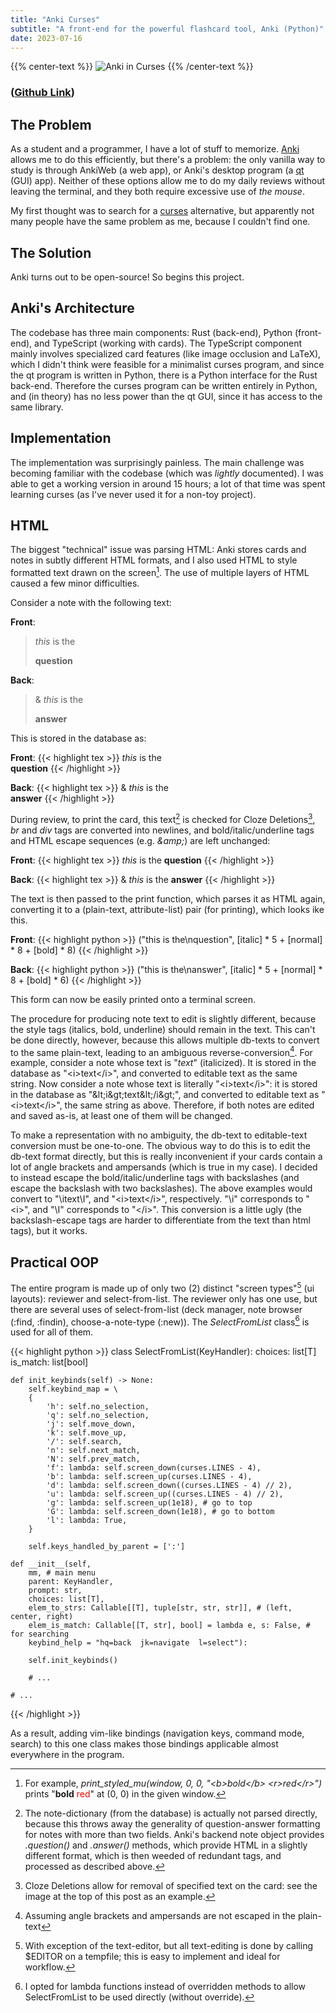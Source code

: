 ```yaml
---
title: "Anki Curses"
subtitle: "A front-end for the powerful flashcard tool, Anki (Python)"
date: 2023-07-16
---
```


{{% center-text %}}
<img src="/images/anki-curses.jpg" alt="Anki in Curses"/>
{{% /center-text %}}

### ([Github Link](https://github.com/lucasscharenbroch/anki-curses))

## The Problem

As a student and a programmer, I have a lot of stuff to memorize. [Anki](https://apps.ankiweb.net/) allows me to do this efficiently, but there's a problem: the only vanilla way to study is through AnkiWeb (a web app), or Anki's desktop program (a [qt](https://www.qt.io/) (GUI) app). Neither of these options allow me to do my daily reviews without leaving the terminal, and they both require excessive use of *the mouse*.

My first thought was to search for a [curses](https://en.wikipedia.org/wiki/Curses_(programming_library)) alternative, but apparently not many people have the same problem as me, because I couldn't find one.

## The Solution

Anki turns out to be open-source! So begins this project.

## Anki's Architecture

The codebase has three main components: Rust (back-end), Python (front-end), and TypeScript (working with cards). The TypeScript component mainly involves specialized card features (like image occlusion and LaTeX), which I didn't think were feasible for a minimalist curses program, and since the qt program is written in Python, there is a Python interface for the Rust back-end. Therefore the curses program can be written entirely in Python, and (in theory) has no less power than the qt GUI, since it has access to the same library.

## Implementation

The implementation was surprisingly painless. The main challenge was becoming familiar with the codebase (which was *lightly* documented). I was able to get a working version in around 15 hours; a lot of that time was spent learning curses (as I've never used it for a non-toy project).

## HTML

The biggest "technical" issue was parsing HTML: Anki stores cards and notes in subtly different HTML formats, and I also used HTML to style formatted text drawn on the screen[^attr-ex]. The use of multiple layers of HTML caused a few minor difficulties.

[^attr-ex]: For example, *print_styled_mu(window, 0, 0, "&lt;b&gt;bold&lt;/b&gt; &lt;r&gt;red&lt;/r&gt;")* prints "**bold** <span style="color:red">red</span>" at (0, 0) in the given window.

Consider a note with the following text:

**Front**:
><i>this</i> is the
>
><b>question</b>

**Back**:
>&amp; <i>this</i> is the
>
><b>answer</b>

This is stored in the database as:

**Front**:
{{< highlight tex >}}
<i>this</i> is the<br><b>question</b>
{{< /highlight >}}

**Back**:
{{< highlight tex >}}
&amp; <i>this</i> is the<br><b>answer</b>
{{< /highlight >}}

During review, to print the card, this text[^q-a] is checked for Cloze Deletions[^cloze], *br* and *div* tags are converted into newlines, and bold/italic/underline tags and HTML escape sequences (e.g. *&amp;amp;*) are left unchanged:

[^q-a]: The note-dictionary (from the database) is actually not parsed directly, because this throws away the generality of question-answer formatting for notes with more than two fields. Anki's backend note object provides *.question()* and *.answer()* methods, which provide HTML in a slightly different format, which is then weeded of redundant tags, and processed as described above.
[^cloze]: Cloze Deletions allow for removal of specified text on the card: see the image at the top of this post as an example.

**Front**:
{{< highlight tex >}}
<i>this</i> is the
<b>question</b>
{{< /highlight >}}

**Back**:
{{< highlight tex >}}
&amp; <i>this</i> is the
<b>answer</b>
{{< /highlight >}}

The text is then passed to the print function, which parses it as HTML again, converting it to a (plain-text, attribute-list) pair (for printing), which looks ike this.


**Front**:
{{< highlight python >}}
("this is the\nquestion", [italic] * 5 + [normal] * 8 + [bold] * 8)
{{< /highlight >}}

**Back**:
{{< highlight python >}}
("this is the\nanswer", [italic] * 5 + [normal] * 8 + [bold] * 6)
{{< /highlight >}}

This form can now be easily printed onto a terminal screen.

The procedure for producing note text to edit is slightly different, because the style tags (italics, bold, underline) should remain in the text. This can't be done directly, however, because this allows multiple db-texts to convert to the same plain-text, leading to an ambiguous reverse-conversion[^asm]. For example, consider a note whose text is "*text*" (italicized). It is stored in the database as "&lt;i&gt;text&lt;/i&gt;", and converted to editable text as the same string. Now consider a note whose text is literally "&lt;i&gt;text&lt;/i&gt;": it is stored in the database as "&amp;lt;i&amp;gt;text&amp;lt;/i&amp;gt;", and converted to editable text as "&lt;i&gt;text&lt;/i&gt;", the same string as above. Therefore, if both notes are edited and saved as-is, at least one of them will be changed.

[^asm]: Assuming angle brackets and ampersands are not escaped in the plain-text

To make a representation with no ambiguity, the db-text to editable-text conversion must be one-to-one. The obvious way to do this is to edit the db-text format directly, but this is really inconvenient if your cards contain a lot of angle brackets and ampersands (which is true in my case). I decided to instead escape the bold/italic/underline tags with backslashes (and escape the backslash with two backslashes). The above examples would convert to "\itext\I", and "&lt;i&gt;text&lt;/i&gt;", respectively. "\i" corresponds to "&lt;i&gt;", and "\I" corresponds to "&lt;/i&gt;". This conversion is a little ugly (the backslash-escape tags are harder to differentiate from the text than html tags), but it works.

## Practical OOP

The entire program is made up of only two (2) distinct "screen types"[^editor] (ui layouts): reviewer and select-from-list. The reviewer only has one use, but there are several uses of select-from-list (deck manager, note browser (:find, :findin), choose-a-note-type (:new)). The *SelectFromList* class[^lambda] is used for all of them.

[^editor]: With exception of the text-editor, but all text-editing is done by calling $EDITOR on a tempfile; this is easy to implement and ideal for workflow.

[^lambda]: I opted for lambda functions instead of overridden methods to allow SelectFromList to be used directly (without override).

{{< highlight python >}}
class SelectFromList(KeyHandler):
    choices: list[T]
    is_match: list[bool]

    def init_keybinds(self) -> None:
        self.keybind_map = \
        {
            'h': self.no_selection,
            'q': self.no_selection,
            'j': self.move_down,
            'k': self.move_up,
            '/': self.search,
            'n': self.next_match,
            'N': self.prev_match,
            'f': lambda: self.screen_down(curses.LINES - 4),
            'b': lambda: self.screen_up(curses.LINES - 4),
            'd': lambda: self.screen_down((curses.LINES - 4) // 2),
            'u': lambda: self.screen_up((curses.LINES - 4) // 2),
            'g': lambda: self.screen_up(1e18), # go to top
            'G': lambda: self.screen_down(1e18), # go to bottom
            'l': lambda: True,
        }

        self.keys_handled_by_parent = [':']

    def __init__(self,
        mm, # main menu
        parent: KeyHandler,
        prompt: str,
        choices: list[T],
        elem_to_strs: Callable[[T], tuple[str, str, str]], # (left, center, right)
        elem_is_match: Callable[[T, str], bool] = lambda e, s: False, # for searching
        keybind_help = "hq=back  jk=navigate  l=select"):

        self.init_keybinds()

        # ...

    # ...
{{< /highlight >}}

As a result, adding vim-like bindings (navigation keys, command mode, search) to this one class makes those bindings applicable almost everywhere in the program.

